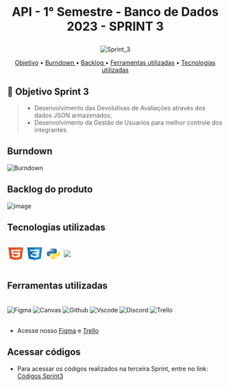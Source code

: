 
# <p align = "center" > API - 1° Semestre - Banco de Dados 2023 - SPRINT 3 </p>
  
 <p align="center"><img src="https://github.com/DevTudoFatec/Avaliacao360/assets/111203231/b7fadfa2-a89a-427a-a92f-a93fd979149a" alt="Sprint_3" style="width:600px;height:350px;"></p>
 
<p align="center">
 <a href ="#dart-objetivo-sprint-3">Objetivo</a>  •
 <a href ="#burndown"> Burndown </a>  •
 <a href ="#backlog-do-produto"> Backlog </a>  •
 <a href="#ferramentas-utilizadas">Ferramentas utilizadas</a> •
 <a href="#tecnologias-utilizadas">Tecnologias utilizadas</a>
</p>
  
## :dart: Objetivo Sprint 3
> - Desenvolvimento das Devolutivas de Avaliações através dos dados JSON armazenados;
> - Desenvolvimento da Gestão de Usuarios para melhor controle dos integrantes.

## Burndown
<img src="https://github.com/DevTudoFatec/Avaliacao360/assets/111203231/1d3c653e-4461-4e07-97fd-acb038960975" alt="Burndown" style="width:600px;height:350px;"></p>
 
## Backlog do produto
![image](https://github.com/DevTudoFatec/Avaliacao360/assets/111203231/5d3d813d-0b2c-4cab-903a-459780e34839)

## Tecnologias utilizadas
<div style="display: inline_block"><br>
  <img align="center" alt="HTML" height="30" width="40" src="https://raw.githubusercontent.com/devicons/devicon/master/icons/html5/html5-original.svg">
  <img align="center" alt="CSS" height="30" width="40" src="https://raw.githubusercontent.com/devicons/devicon/master/icons/css3/css3-original.svg">
  <img align="center" alt="Python" height="30" width="40" src="https://raw.githubusercontent.com/devicons/devicon/master/icons/python/python-original.svg">
  <img align="center" alt"JSON" height="30" width"40" src="https://user-images.githubusercontent.com/111203231/233870200-deb22a10-a7e3-4d06-9d31-63ae0354aad0.png">
 <div style="display: inline_block"><br>
   
## Ferramentas utilizadas

<div style="display: inline_block"><br>
 
  <img align="center" alt="Figma" height="30" width="40" src="https://cdn.jsdelivr.net/gh/devicons/devicon/icons/figma/figma-original.svg" />
  <img align="center" alt="Canvas" height="30" width="40" src="https://cdn.jsdelivr.net/gh/devicons/devicon/icons/canva/canva-original.svg" />
  <img align="center" alt="Github" height="40" width="40" src="https://pngimg.com/uploads/github/github_PNG51.png" />
  <img align="center" alt="Vscode" height="30" width="40" src="https://cdn.jsdelivr.net/gh/devicons/devicon/icons/vscode/vscode-original.svg" />
  <img align="center" alt="Discord" height="40" width="40" src="https://logodownload.org/wp-content/uploads/2017/11/discord-logo-1-1-2048x2048.png" />
  <img align="center" alt="Trello" height="30" width="40" src="https://logos-world.net/wp-content/uploads/2021/02/Trello-Emblem.png" />
  <div style="display: inline_block"><br>
  
  + Acesse nosso [Figma](https://www.figma.com/file/86VvL8DaM6IR9RH06jVobp/PBLTeX-Projeto?node-id=0%3A1&t=Av9utODXTrCT0tAK-1) e [Trello](https://trello.com/b/CHEOxSyG/avalia%C3%A7%C3%A3o-360)
    
  ## Acessar códigos
   + Para acessar os códigos realizados na terceira Sprint, entre no link: [Códigos Sprint3](https://github.com/DevTudoFatec/Avaliacao360/tree/Sprint_3)
